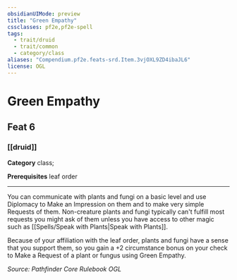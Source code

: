 ```yaml
---
obsidianUIMode: preview
title: "Green Empathy"
cssclasses: pf2e,pf2e-spell
tags:
  - trait/druid
  - trait/common
  - category/class
aliases: "Compendium.pf2e.feats-srd.Item.3vjOXL9ZD4ibaJL6"
license: OGL
---
```

# Green Empathy
## Feat 6
### [[druid]]

**Category** class; 



**Prerequisites** leaf order
* * *
You can communicate with plants and fungi on a basic level and use Diplomacy to Make an Impression on them and to make very simple Requests of them. Non-creature plants and fungi typically can't fulfill most requests you might ask of them unless you have access to other magic such as [[Spells/Speak with Plants|Speak with Plants]].

Because of your affiliation with the leaf order, plants and fungi have a sense that you support them, so you gain a +2 circumstance bonus on your check to Make a Request of a plant or fungus using Green Empathy.

*Source: Pathfinder Core Rulebook*
*OGL*